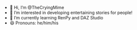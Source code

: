 - 👋 Hi, I’m @TheCryingMime
- 👀 I’m interested in developing entertaining stories for people!
- 🌱 I’m currently learning RenPy and DAZ Studio
- 😄 Pronouns: he/him/his

<!---
TheCryingMime/TheCryingMime is a ✨ special ✨ repository because its `README.md` (this file) appears on your GitHub profile.
You can click the Preview link to take a look at your changes.
--->
